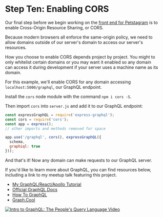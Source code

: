 # Step Ten: Enabling CORS

Our final step before we begin working on the [front end for Petstagram](https://github.com/isaacmillercodes/petstagram-graphql-frontend) is to enable Cross-Origin Resource Sharing, or CORS.

Because modern browsers all enforce the same-origin policy, we need to allow domains outside of our server's domain to access our server's resources.

How you choose to enable CORS depends project by project. You might to only whitelist certain domains or you may want it enabled so any domain can access it during development if your server uses a machine name as its domain.

For this example, we'll enable CORS for any domain accessing `localhost:5000/graphql`, our GraphQL endpoint.

Install the `cors` node module with the command `npm i cors -S`.

Then import `cors` into `server.js` and add it to our GraphQL endpoint:

```js
const expressGraphQL = require('express-graphql');
const cors = require('cors');
const app = express();
// other imports and methods removed for space

app.use('/graphql', cors(), expressGraphQL({
  schema,
  graphiql: true
}));
```

And that's it! Now any domain can make requests to our GraphQL server.

If you'd like to learn more about GraphQL, you can find resources below, including a link to my meetup talk featuring this project.

* [My GraphQL/React/Apollo Tutorial](https://github.com/isaacmillercodes/petstagram-graphql-frontend)
* [Official GraphQL Docs](http://graphql.org/)
* [How To GraphQL](https://www.howtographql.com/)
* [Graph.Cool](https://www.graph.cool/)

[![Intro to GraphQL: The People's Query Language Video](https://i.imgur.com/EQ0BrgX.png)](http://www.youtube.com/watch?v=1sSizCGqcwY "Intro to GraphQL: The People's Query Language")
